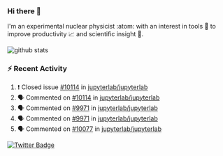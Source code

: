 ### Hi there 👋 

I'm an experimental nuclear physicist :atom: with an interest in tools :wrench: to improve productivity :chart_with_upwards_trend: and scientific insight :telescope:.

![github stats](https://github-readme-stats.vercel.app/api?username=agoose77&show_icons=true&hide_rank=true&hide_title=true&bg_color=30,e76445,904e95&text_color=efe3ec&icon_color=efe3ec)
<!--
**agoose77/agoose77** is a ✨ _special_ ✨ repository because its `README.md` (this file) appears on your GitHub profile.

Here are some ideas to get you started:

- 🔭 I’m currently working on ...
- 🌱 I’m currently learning ...
- 👯 I’m looking to collaborate on ...
- 🤔 I’m looking for help with ...
- 💬 Ask me about ...
- 📫 How to reach me: ...
- 😄 Pronouns: ...
- ⚡ Fun fact: ...
-->

### :zap: Recent Activity
<!--START_SECTION:activity-->
1. ❗️ Closed issue [#10114](https://github.com/jupyterlab/jupyterlab/issues/10114) in [jupyterlab/jupyterlab](https://github.com/jupyterlab/jupyterlab)
2. 🗣 Commented on [#10114](https://github.com/jupyterlab/jupyterlab/issues/10114) in [jupyterlab/jupyterlab](https://github.com/jupyterlab/jupyterlab)
3. 🗣 Commented on [#9971](https://github.com/jupyterlab/jupyterlab/issues/9971) in [jupyterlab/jupyterlab](https://github.com/jupyterlab/jupyterlab)
4. 🗣 Commented on [#9971](https://github.com/jupyterlab/jupyterlab/issues/9971) in [jupyterlab/jupyterlab](https://github.com/jupyterlab/jupyterlab)
5. 🗣 Commented on [#10077](https://github.com/jupyterlab/jupyterlab/issues/10077) in [jupyterlab/jupyterlab](https://github.com/jupyterlab/jupyterlab)
<!--END_SECTION:activity-->


[![Twitter Badge](https://img.shields.io/twitter/follow/agoose77?style=flat-square&logo=Twitter&logoColor=white&color=cornflowerblue)](https://twitter.com/agoose77)
